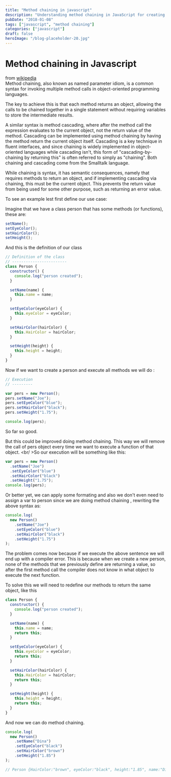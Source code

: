```yaml
---
title: "Method chaining in javascript"
description: "Understanding method chaining in JavaScript for creating fluent interfaces and improving code readability through sequential method calls"
pubDate: "2018-01-08"
tags: ["javascript", "method chaining"]
categories: ["javascript"]
draft: false
heroImage: "/blog-placeholder-20.jpg"
---
```


# Method chaining in Javascript

from [wikipedia](https://en.wikipedia.org/wiki/Method_chaining) <br>
Method chaining, also known as named parameter idiom, is a common syntax for invoking multiple method calls in object-oriented programming languages.

The key to achieve this is that each method returns an object, allowing the calls to be chained together in a single statement without requiring variables to store the intermediate results.

A similar syntax is method cascading, where after the method call the expression evaluates to the current object, not the return value of the method. Cascading can be implemented using method chaining by having the method return the current object itself. Cascading is a key technique in fluent interfaces, and since chaining is widely implemented in object-oriented languages while cascading isn't, this form of "cascading-by-chaining by returning this" is often referred to simply as "chaining". Both chaining and cascading come from the Smalltalk language.

While chaining is syntax, it has semantic consequences, namely that requires methods to return an object, and if implementing cascading via chaining, this must be the current object. This prevents the return value from being used for some other purpose, such as returning an error value.

To see an example lest first define our use case:

Imagine that we have a class person that has some methods (or functions), these are:

```javascript
setName();
setEyeColor();
setHairColor();
setHeight();
```

And this is the definition of our class

```javascript
// Definition of the class
// ------------------------
class Person {
  constructor() {
    console.log("person created");
  }

  setName(name) {
    this.name = name;
  }

  setEyeColor(eyeColor) {
    this.eyeColor = eyeColor;
  }

  setHairColor(hairColor) {
    this.HairColor = hairColor;
  }

  setHeight(height) {
    this.height = height;
  }
}
```

Now if we want to create a person and execute all methods we will do :

```javascript
// Execution
// ---------

var pers = new Person();
pers.setName("Joe");
pers.setEyeColor("blue");
pers.setHairColor("black");
pers.setHeight("1.75");

console.log(pers);
```

So far so good.

But this could be improved doing method chaining. This way we will remove the call of pers object every time we want to execute a function of that object.
<br/ >So our execution will be something like this:

```javascript
var pers = new Person()
  .setName("Joe")
  .setEyeColor("blue")
  .setHairColor("black")
  .setHeight("1.75");
console.log(pers);
```

Or better yet, we can apply some formating and also we don't even need to assign a var to person since we are doing method chaining , rewriting the above syntax as:

```javascript
console.log(
  new Person()
    .setName("Joe")
    .setEyeColor("blue")
    .setHairColor("black")
    .setHeight("1.75")
);
```

The problem comes now because if we execute the above sentence we will end up with a compiler error.
This is because when we create a new person, none of the methods that we previously define are returning a value, so after the first method call the compiler does not know in what object to execute the next function.

To solve this we will need to redefine our methods to return the same object, like this

```javascript
class Person {
  constructor() {
    console.log("person created");
  }

  setName(name) {
    this.name = name;
    return this;
  }

  setEyeColor(eyeColor) {
    this.eyeColor = eyeColor;
    return this;
  }

  setHairColor(hairColor) {
    this.HairColor = hairColor;
    return this;
  }

  setHeight(height) {
    this.height = height;
    return this;
  }
}
```

And now we can do method chaining.

```javascript
console.log(
  new Person()
    .setName("Dina")
    .setEyeColor("black")
    .setHairColor("brown")
    .setHeight("1.85")
);

// Person {HairColor:"brown", eyeColor:"black", height:"1.85", name:"Dina"}
```

